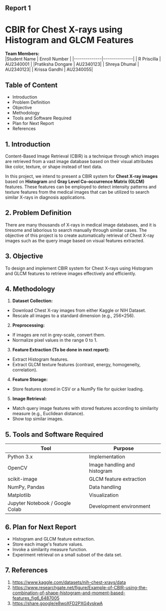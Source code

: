 ## Report 1
# CBIR for Chest X-rays using Histogram and GLCM Features


**Team Members:**  
|Student Name | Enroll Number |
|--------------|---------------| 
| R Priscilla | AU2340001 |
|Pratiksha Dongare | AU2340123|
| Shreya Dhumal | AU2340123|
| Krissa Gandhi | AU2340055|


## Table of Content
- Introduction
- Problem Definition
- Objective
- Methodology
- Tools and Software Required
- Plan for Next Report
- References

## 1. Introduction

Content-Based Image Retrieval (CBIR) is a technique through which images are retrieved from a vast image database based on their visual attributes like color, texture, or shape instead of text data.

In this project, we intend to present a CBIR system for **Chest X-ray images** based on **Histogram** and **Gray Level Co-occurrence Matrix (GLCM)** features. These features can be employed to detect intensity patterns and texture features from the medical images that can be utilized to search similar X-rays in diagnosis applications.


## 2. Problem Definition

There are many thousands of X-rays in medical image databases, and it is tiresome and laborious to search manually through similar cases.
The objective of this project is to create automatically retrieval of Chest X-ray images such as the query image based on visual features extracted.

## 3. Objective
To design and implement CBIR system for Chest X-rays using Histogram and GLCM features to retrieve images effectively and efficiently.

## 4. Methodology 

1. **Dataset Collection:**
- Download Chest X-ray images from either Kaggle or NIH Dataset.
- Rescale all images to a standard dimension (e.g., 256×256).

2. **Preprocessing:**
- If images are not in grey-scale, convert them.
- Normalize pixel values in the range 0 to 1.

3. **Feature Extraction (To be done in next report):**
- Extract Histogram features.
- Extract GLCM texture features (contrast, energy, homogeneity, correlation).

4. **Feature Storage:**
- Store features stored in CSV or a NumPy file for quicker loading.

5. **Image Retrieval:**
- Match query image features with stored features according to similarity measure (e.g., Euclidean distance).
- Show top similar images.

## 5. Tools and Software Required

| Tool | Purpose |
|------|----------|
| Python 3.x | Implementation |
| OpenCV | Image handling and histogram |
| scikit-image | GLCM feature extraction |
| NumPy, Pandas | Data handling |
| Matplotlib | Visualization |
| Jupyter Notebook / Google Colab | Development environment |


## 6. Plan for Next Report

- Histogram and GLCM feature extraction.
- Store each image's feature values.
- Invoke a similarity measure function.
- Experiment retrieval on a small subset of the data set.

## 7. References

1. https://www.kaggle.com/datasets/nih-chest-xrays/data
2. https://www.researchgate.net/figure/Example-of-CBIR-using-the-combination-of-shape-histogram-and-moment-based-features_fig6_6487005
3. https://share.google/e8woXFD2PXG4vskwA














